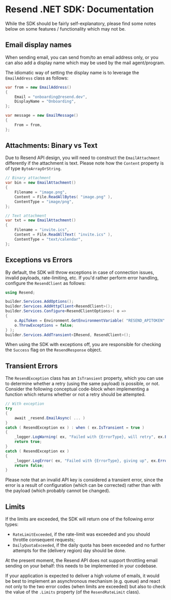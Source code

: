 ﻿Resend .NET SDK: Documentation
==========================================================================

While the SDK should be fairly self-explanatory, please find some notes
below on some features / functionality which may not be.


Email display names
--------------------------------------------------------------------------

When sending email, you can send from/to an email address only, or you can
also add a display name which may be used by the mail agent/program.

The idiomatic way of setting the display name is to leverage the `EmailAddress`
class as follows:

```csharp
var from = new EmailAddress()
{
    Email = "onboarding@resend.dev",
    DisplayName = "Onboarding",
};

var message = new EmailMessage()
{
    From = from,
};
```


Attachments: Binary vs Text
--------------------------------------------------------------------------

Due to Resend API design, you will need to construct the `EmailAttachment`
differently if the attachment is text. Please note how the `Content`
property is of type `ByteArrayOrString`.

```csharp
// Binary attachment
var bin = new EmailAttachment()
{
    Filename = "image.png",
    Content = File.ReadAllBytes( "image.png" ),
    ContentType = "image/png",
};

// Text attachment
var txt = new EmailAttachment()
{
    Filename = "invite.ics",
    Content = File.ReadAllText( "invite.ics" ),
    ContentType = "text/calendar",
};
```


Exceptions vs Errors
--------------------------------------------------------------------------

By default, the SDK will throw exceptions in case of connection issues,
invalid payloads, rate-limiting, etc. If you'd rather perform error
handling, configure the `ResendClient` as follows:

```csharp
using Resend;

builder.Services.AddOptions();
builder.Services.AddHttpClient<ResendClient>();
builder.Services.Configure<ResendClientOptions>( o =>
{
    o.ApiToken = Environment.GetEnvironmentVariable( "RESEND_APITOKEN" )!;
    o.ThrowExceptions = false;
} );
builder.Services.AddTransient<IResend, ResendClient>();
```

When using the SDK with exceptions off, you are responsible for checking
the `Success` flag on the `ResendResponse` object.


Transient Errors
--------------------------------------------------------------------------

The `ResendException` class has an `IsTransient` property, which you can
use to determine whether a retry (using the same payload) is possible,
or not. Consider the following conceptual code-block when implementing
a function which returns whether or not a retry should be attempted.

```csharp
// With exception
try
{
    await _resend.EmailAsync( ... )
}
catch ( ResendException ex ) : when ( ex.IsTransient = true )
{
    _logger.LogWarning( ex, "Failed with {ErrorType}, will retry", ex.ErrorType );
    return true;
}
catch ( ResendException ex )
{
    _logger.LogError( ex, "Failed with {ErrorType}, giving up", ex.ErrorType );
    return false;
}
```

Please note that an invalid API key is considered a transient error,
since the error is a result of configuration (which can be corrected)
rather than with the payload (which probably cannot be changed).


Limits
--------------------------------------------------------------------------

If the limits are exceeded, the SDK will return one of the following
error types:

* `RateLimitExceeded`, if the rate-limit was exceeded and you should
  throttle consequent requests;
* `DailyQuotaExceeded`, if the daily quota has been exceeded and no
  further attempts for the (delivery region) day should be done.

At the present moment, the Resend API does not support throttling email
sending on your behalf: this needs to be implemented in your codebase.

If your application is expected to deliver a high volume of emails, it
would be best to implement an asynchronous mechanism (e.g. queue) and
react not only to the two error codes (when limits are exceeded) but also
to check the value of the `.Limits` property (of the `ResendRateLimit` class).
